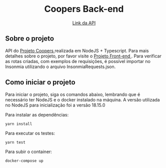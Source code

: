 <br />
<div align="center">

<h1 align="center">Coopers Back-end</h1>

  <p align="center">

  </p>
  <a href="https://coopers-kf47.onrender.com">
Link da API</a>
</div>

## Sobre o projeto

API do <a href="https://github.com/guiwustro/coopers-front"> Projeto Coopers
</a> realizada em NodeJS + Typescript. Para mais detalhes sobre o projeto, por
favor visite o <a href="https://github.com/guiwustro/coopers-front"> Projeto
Front-end </a>. Para verificar as rotas criadas, com exemplos de requisições, é
possível importar no Insonmia utilizando o arquivo InsonmiaRequests.json.

## Como iniciar o projeto

Para iniciar o projeto, siga os comandos abaixo, lembrando que é necessário ter
NodeJS e o docker instalado na máquina. A versão utilizada no NodeJS para
inicialização foi a versão 18.15.0

Para instalar as dependências:

```
yarn install
```

Para executar os testes:

```
yarn test
```

Para subir o container:

```
docker-compose up
```
